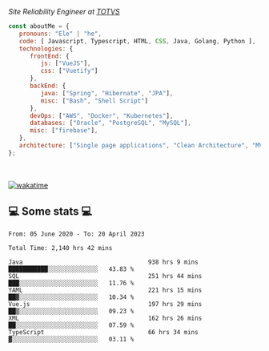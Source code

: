 <p><em>Site Reliability Engineer at <a href="https://www.totvs.com/">TOTVS</a></br>
</em></p>


```javascript
const aboutMe = {
   pronouns: "Ele" | "he",
   code: [ Javascript, Typescript, HTML, CSS, Java, Golang, Python ],
   technologies: {
      frontEnd: {
         js: ["VueJS"],
         css: ["Vuetify"]
      },
      backEnd: {
         java: ["Spring", "Hibernate", "JPA"],
         misc: ["Bash", "Shell Script"]
      },
      devOps: ["AWS", "Docker", "Kubernetes"],
      databases: ["Oracle", "PostgreSQL", "MySQL"],
      misc: ["firebase"],
   },
   architecture: ["Single page applications", "Clean Architecture", "MVC", "Microservices"],
};
```
</br></br>
[![wakatime](https://wakatime.com/badge/user/a3a8ed06-d304-4d6b-bc86-4adc418cdea7.svg)](https://wakatime.com/@a3a8ed06-d304-4d6b-bc86-4adc418cdea7)
<h2>💻 Some stats 💻</h2>

<!--START_SECTION:waka-->

```text
From: 05 June 2020 - To: 20 April 2023

Total Time: 2,140 hrs 42 mins

Java                                   938 hrs 9 mins  ███████████░░░░░░░░░░░░░░   43.83 %
SQL                                    251 hrs 44 mins ███░░░░░░░░░░░░░░░░░░░░░░   11.76 %
YAML                                   221 hrs 15 mins ██▓░░░░░░░░░░░░░░░░░░░░░░   10.34 %
Vue.js                                 197 hrs 29 mins ██▒░░░░░░░░░░░░░░░░░░░░░░   09.23 %
XML                                    162 hrs 26 mins ██░░░░░░░░░░░░░░░░░░░░░░░   07.59 %
TypeScript                             66 hrs 34 mins  ▓░░░░░░░░░░░░░░░░░░░░░░░░   03.11 %
```

<!--END_SECTION:waka-->
